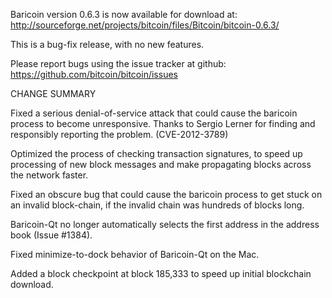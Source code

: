 Baricoin version 0.6.3 is now available for download at:
  http://sourceforge.net/projects/bitcoin/files/Bitcoin/bitcoin-0.6.3/

This is a bug-fix release, with no new features.

Please report bugs using the issue tracker at github:
  https://github.com/bitcoin/bitcoin/issues

CHANGE SUMMARY

Fixed a serious denial-of-service attack that could cause the
baricoin process to become unresponsive. Thanks to Sergio Lerner
for finding and responsibly reporting the problem. (CVE-2012-3789)

Optimized the process of checking transaction signatures, to
speed up processing of new block messages and make propagating
blocks across the network faster.

Fixed an obscure bug that could cause the baricoin process to get
stuck on an invalid block-chain, if the invalid chain was
hundreds of blocks long.

Baricoin-Qt no longer automatically selects the first address
in the address book (Issue #1384).

Fixed minimize-to-dock behavior of Baricoin-Qt on the Mac.

Added a block checkpoint at block 185,333 to speed up initial
blockchain download.
